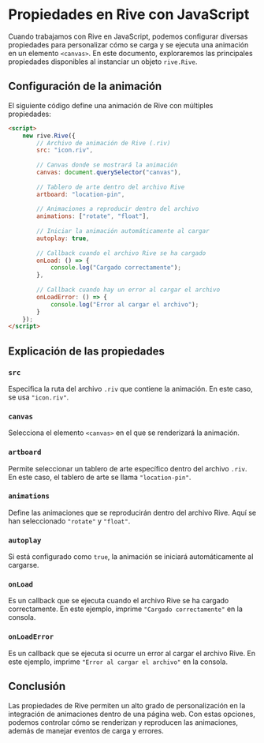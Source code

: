 # Propiedades en Rive con JavaScript

Cuando trabajamos con Rive en JavaScript, podemos configurar diversas propiedades para personalizar cómo se carga y se ejecuta una animación en un elemento `<canvas>`. En este documento, exploraremos las principales propiedades disponibles al instanciar un objeto `rive.Rive`.

## Configuración de la animación

El siguiente código define una animación de Rive con múltiples propiedades:

```html
<script>
    new rive.Rive({
        // Archivo de animación de Rive (.riv)
        src: "icon.riv",
        
        // Canvas donde se mostrará la animación
        canvas: document.querySelector("canvas"),
        
        // Tablero de arte dentro del archivo Rive
        artboard: "location-pin",
        
        // Animaciones a reproducir dentro del archivo
        animations: ["rotate", "float"],
        
        // Iniciar la animación automáticamente al cargar
        autoplay: true,
        
        // Callback cuando el archivo Rive se ha cargado
        onLoad: () => {
            console.log("Cargado correctamente");
        },
        
        // Callback cuando hay un error al cargar el archivo
        onLoadError: () => {
            console.log("Error al cargar el archivo");
        }
    });
</script>
```

## Explicación de las propiedades

### `src`
Especifica la ruta del archivo `.riv` que contiene la animación. En este caso, se usa `"icon.riv"`.

### `canvas`
Selecciona el elemento `<canvas>` en el que se renderizará la animación.

### `artboard`
Permite seleccionar un tablero de arte específico dentro del archivo `.riv`. En este caso, el tablero de arte se llama `"location-pin"`.

### `animations`
Define las animaciones que se reproducirán dentro del archivo Rive. Aquí se han seleccionado `"rotate"` y `"float"`.

### `autoplay`
Si está configurado como `true`, la animación se iniciará automáticamente al cargarse.

### `onLoad`
Es un callback que se ejecuta cuando el archivo Rive se ha cargado correctamente. En este ejemplo, imprime `"Cargado correctamente"` en la consola.

### `onLoadError`
Es un callback que se ejecuta si ocurre un error al cargar el archivo Rive. En este ejemplo, imprime `"Error al cargar el archivo"` en la consola.

## Conclusión
Las propiedades de Rive permiten un alto grado de personalización en la integración de animaciones dentro de una página web. Con estas opciones, podemos controlar cómo se renderizan y reproducen las animaciones, además de manejar eventos de carga y errores.